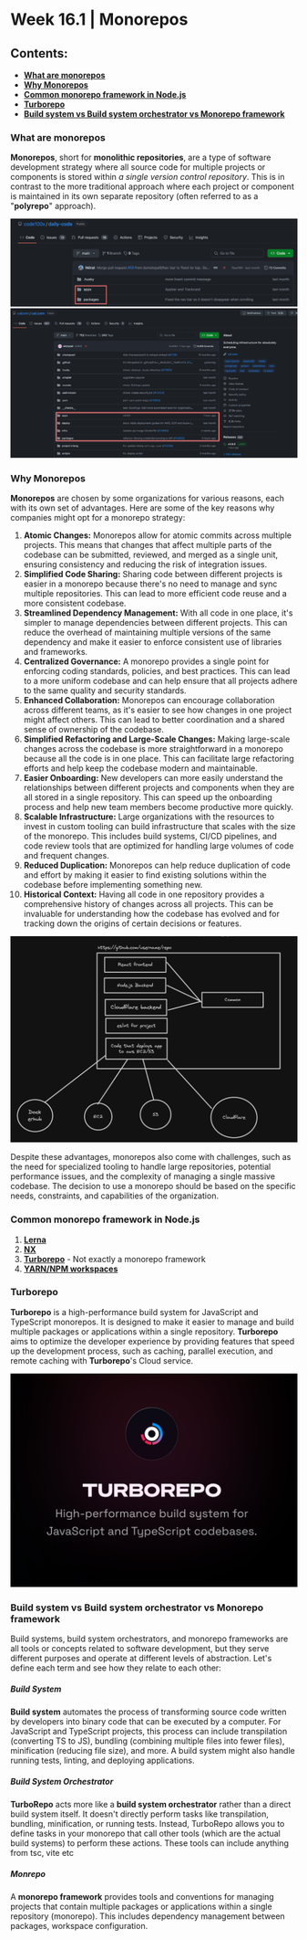 # Week 16.1 | Monorepos

## Contents: 
- [**What are monorepos**](#what-are-monorepos)
- [**Why Monorepos**](#why-monorepos)
- [**Common monorepo framework in Node.js**](#common-monorepo-framework-in-nodejs)
- [**Turborepo**](#turborepo)
- [**Build system vs Build system orchestrator vs Monorepo framework**](#build-system-vs-build-system-orchestrator-vs-monorepo-framework)

### What are monorepos
**Monorepos**, short for **monolithic repositories**, are a type of software development strategy where all source code for multiple projects or components is stored within *a single version control repository*. This is in contrast to the more traditional approach where each project or component is maintained in its own separate repository (often referred to as a "**polyrepo**" approach).

![](images/monorepo-daily-code.png)
![](images/monorepo-cal.png)

### Why Monorepos
**Monorepos** are chosen by some organizations for various reasons, each with its own set of advantages. Here are some of the key reasons why companies might opt for a monorepo strategy:
1. **Atomic Changes:** Monorepos allow for atomic commits across multiple projects. This means that changes that affect multiple parts of the codebase can be submitted, reviewed, and merged as a single unit, ensuring consistency and reducing the risk of integration issues.
2. **Simplified Code Sharing:** Sharing code between different projects is easier in a monorepo because there's no need to manage and sync multiple repositories. This can lead to more efficient code reuse and a more consistent codebase.
3. **Streamlined Dependency Management:** With all code in one place, it's simpler to manage dependencies between different projects. This can reduce the overhead of maintaining multiple versions of the same dependency and make it easier to enforce consistent use of libraries and frameworks.
4. **Centralized Governance:** A monorepo provides a single point for enforcing coding standards, policies, and best practices. This can lead to a more uniform codebase and can help ensure that all projects adhere to the same quality and security standards.
5. **Enhanced Collaboration:** Monorepos can encourage collaboration across different teams, as it's easier to see how changes in one project might affect others. This can lead to better coordination and a shared sense of ownership of the codebase.
6. **Simplified Refactoring and Large-Scale Changes:** Making large-scale changes across the codebase is more straightforward in a monorepo because all the code is in one place. This can facilitate large refactoring efforts and help keep the codebase modern and maintainable.
7. **Easier Onboarding:** New developers can more easily understand the relationships between different projects and components when they are all stored in a single repository. This can speed up the onboarding process and help new team members become productive more quickly.
8. **Scalable Infrastructure:** Large organizations with the resources to invest in custom tooling can build infrastructure that scales with the size of the monorepo. This includes build systems, CI/CD pipelines, and code review tools that are optimized for handling large volumes of code and frequent changes.
9. **Reduced Duplication:** Monorepos can help reduce duplication of code and effort by making it easier to find existing solutions within the codebase before implementing something new.
10. **Historical Context:** Having all code in one repository provides a comprehensive history of changes across all projects. This can be invaluable for understanding how the codebase has evolved and for tracking down the origins of certain decisions or features.

![](images/why-mono-repo.png)

Despite these advantages, monorepos also come with challenges, such as the need for specialized tooling to handle large repositories, potential performance issues, and the complexity of managing a single massive codebase. The decision to use a monorepo should be based on the specific needs, constraints, and capabilities of the organization.


### Common monorepo framework in Node.js
1. [**Lerna**](https://lerna.js.org)
2. [**NX**](https://github.com/nrwlnx)
3. [**Turborepo**](https://turbo.build) - Not exactly a monorepo framework
4. [**YARN/NPM workspaces**](https://classic.yarnpkg.com/lang/en/docs/workspace)


### Turborepo
**Turborepo** is a high-performance build system for JavaScript and TypeScript monorepos. It is designed to make it easier to manage and build multiple packages or applications within a single repository. **Turborepo** aims to optimize the developer experience by providing features that speed up the development process, such as caching, parallel execution, and remote caching with **Turborepo**'s Cloud service.

![](images/turborepo.png)

### Build system vs Build system orchestrator vs Monorepo framework
Build systems, build system orchestrators, and monorepo frameworks are all tools or concepts related to software development, but they serve different purposes and operate at different levels of abstraction. Let's define each term and see how they relate to each other:

##### Build System
**Build system** automates the process of transforming source code written by developers into binary code that can be executed by a computer. For JavaScript and TypeScript projects, this process can include transpilation (converting TS to JS), bundling (combining multiple files into fewer files), minification (reducing file size), and more. A build system might also handle running tests, linting, and deploying applications.

##### Build System Orchestrator
**TurboRepo** acts more like a **build system orchestrator** rather than a direct build system itself. It doesn't directly perform tasks like transpilation, bundling, minification, or running tests. Instead, TurboRepo allows you to define tasks in your monorepo that call other tools (which are the actual build systems) to perform these actions. These tools can include anything from tsc, vite etc

##### Monrepo
A **monorepo framework** provides tools and conventions for managing projects that contain multiple packages or applications within a single repository (monorepo). This includes dependency management between packages, workspace configuration.
 